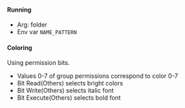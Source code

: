 #### Running

* Arg: folder
* Env var `NAME_PATTERN`


#### Coloring

Using permission bits.
* Values 0-7 of group permissions correspond to color 0-7
* Bit Read(Others) selects bright colors
* Bit Write(Others) selects italic font 
* Bit Execute(Others) selects bold font